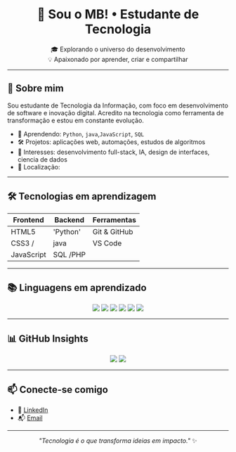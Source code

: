 <h1 align="center">🚀 Sou o MB!  • Estudante de Tecnologia</h1>

<p align="center">
🎓 Explorando o universo do desenvolvimento<br>
💡 Apaixonado por aprender, criar e compartilhar
</p>

---

## 🧠 Sobre mim

Sou estudante de Tecnologia da Informação, com foco em desenvolvimento de software e inovação digital. Acredito na tecnologia como ferramenta de transformação e estou em constante evolução.

- 🌱 Aprendendo:  `Python`, `java`,`JavaScript`, `SQL`
- 🛠️ Projetos: aplicações web, automações, estudos de algoritmos
- 🎯 Interesses: desenvolvimento full-stack, IA, design de interfaces, ciencia de dados
- 📍 Localização:

---

## 🛠️ Tecnologias em aprendizagem

| Frontend      | Backend       | Ferramentas     |
|---------------|---------------|-----------------|
| HTML5         |'Python'         | Git & GitHub    |
| CSS3 /        |java           | VS Code         |
| JavaScript    |SQL  /PHP     |                 |
       

---

## 📚 Linguagens em aprendizado

<p align="center">
  <img src="https://img.shields.io/badge/-Python-3776AB?style=for-the-badge&logo=python&logoColor=white" />
  <img src="https://img.shields.io/badge/-Java-007396?style=for-the-badge&logo=java&logoColor=white" />
  <img src="https://img.shields.io/badge/-JavaScript-F7DF1E?style=for-the-badge&logo=javascript&logoColor=black" />
  <img src="https://img.shields.io/badge/-React-61DAFB?style=for-the-badge&logo=react&logoColor=black" />
  <img src="https://img.shields.io/badge/-SQL-4479A1?style=for-the-badge&logo=postgresql&logoColor=white" />
  <img src="https://img.shields.io/badge/-PHP-777BB4?style=for-the-badge&logo=php&logoColor=white" />
</p>

---

## 📊 GitHub Insights

<p align="center">
  <img src="https://github-readme-stats.vercel.app/api?username=SeuUsuario&show_icons=true&theme=transparent" />
  <img src="https://github-readme-stats.vercel.app/api/top-langs/?username=SeuUsuario&layout=compact&theme=transparent" />
</p>

---

## 📫 Conecte-se comigo

- 💼 [LinkedIn](https://linkedin.com/in/seuusuario)
- 📬 [Email](mailto:seuemail@exemplo.com)

---

<p align="center">
  <i>"Tecnologia é o que transforma ideias em impacto."</i> ✨
</p>


















